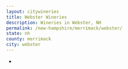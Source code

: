 ```yaml
---
layout: citywineries
title: Webster Wineries
description: Wineries in Webster, NH
permalink: /new-hampshire/merrimack/webster/
state: nh
county: merrimack
city: webster
---
```

-

